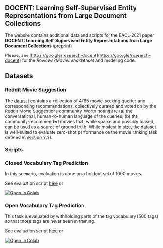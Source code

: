 ## DOCENT: Learning Self-Supervised Entity Representations from Large Document Collections

The website contains additional data and scripts for the EACL-2021 paper **DOCENT: Learning Self-Supervised Entity Representations from Large Document Collections** ([preprint](http://storage.googleapis.com/gresearch/docent/docent_eacl2021_final_v3.pdf))

Please, see [https://goo.gle/research-docent](https://goo.gle/research-docent) for the *Reviews2MovieLens* dataset and modeling code. 

## Datasets

### Reddit Movie Suggestion

The [dataset](https://github.com/urikz/docent/raw/gh-pages/docent/reddit/reddit.json) contains a collection of 4765 movie-seeking queries and corresponding recommendations, collectively curated and voted on by the [Reddit Movie Suggestions](https://www.reddit.com/r/MovieSuggestions) community. Worth noting are (a) the conversational, human-to-human language of the queries; (b) the community-recommended movies that, while sparse and possibly biased, can be used as a source of ground truth. While modest in size, the dataset is well-suited to evaluate zero-shot performance on the movie ranking task defined in [Section 3.3](http://storage.googleapis.com/gresearch/docent/docent_eacl2021_final_v3.pdf)).

### Scripts

### Closed Vocabulary Tag Prediction

In this scenario, evaluation is done on a holdout set of 1000 movies.

See evaluation script [here](https://github.com/urikz/docent/blob/gh-pages/docent/tag/closed/MoviesHoldoutEval.ipynb) or

[![Open In Colab](https://colab.research.google.com/assets/colab-badge.svg)](https://colab.research.google.com/github/urikz/docent/blob/gh-pages/docent/tag/closed/MoviesHoldoutEval.ipynb)

### Open Vocabulary Tag Prediction

This task is evaluated by withholding parts of the tag vocabulary (500 tags) so that those tags are never seen in training.

See evaluation script [here](https://github.com/urikz/docent/blob/gh-pages/docent/tag/open/TagsHoldoutEval.ipynb) or

[![Open In Colab](https://colab.research.google.com/assets/colab-badge.svg)](https://colab.research.google.com/github/urikz/docent/blob/gh-pages/docent/tag/open/TagsHoldoutEval.ipynb)


<!-- ## Citation

Please cite the following paper if you use the data in any way:
```bibtex
TBD
```
 -->